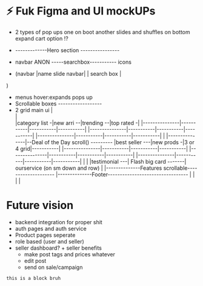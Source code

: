 # ⚡ Fuk Figma and UI mockUPs

- 2 types of pop ups one on boot another slides and shuffles on bottom expand cart option !?
- -------------Hero section ----------------

- navbar ANON -----searchbox----------- icons
- (navbar
  |name slide navbar|
  | search box |

)

- menus hover:expands pops up
- Scrollable boxes ------------------
- 2 grid main ui
  |  
  |  
  |category list -|new arri --|trending --|top rated -|
  |---------------|-----------|-----------|-----------|
  |---------------|-----------|-----------|-----------|
  |---------------|-----------|-----------|-----------|
  |
  |---------------|--Deal of the Day scroll() ---------
  |best seller ---|new prods -|3 or 4 grid|-----------|
  |---------------|-----------|-----------|-----------|
  |---------------|-----------|-----------|-----------|
  |---------------|-----------|-----------|-----------|
  |
  |
  |testimonial ---| Flash big card -------| ourservice (on sm down and row)
  |
  |--------------Features scrollable--------------------
  |--------------Footer---------------------------------
  |
  |
  |
  |




# Future vision

- backend integration for proper shit
- auth pages and auth service
- Product pages seperate
- role based (user and seller)
- seller dashboard? + seller benefits
  - make post tags and prices whatever
  - edit post
  - send on sale/campaign


``` this is a block bruh  ```
